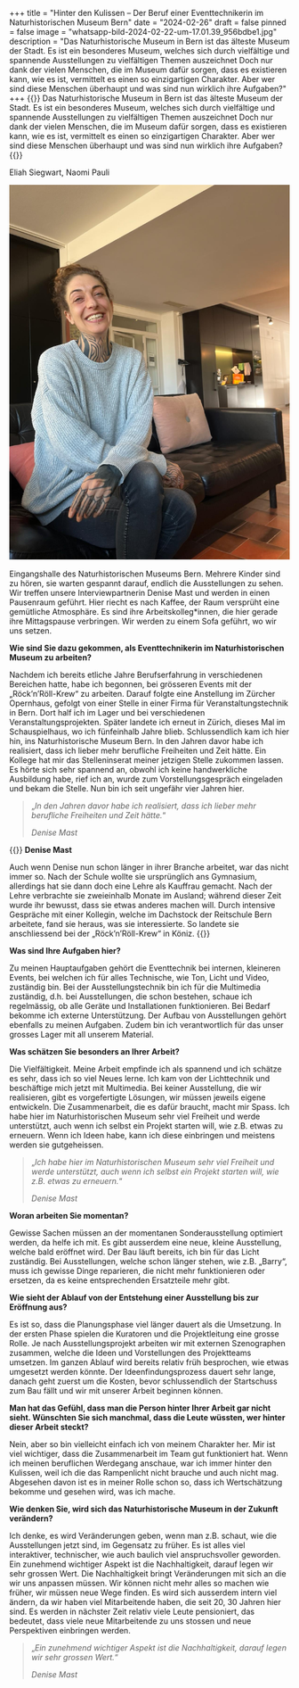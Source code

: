 +++
title = "Hinter den Kulissen – Der Beruf einer Eventtechnikerin im Naturhistorischen Museum Bern"
date = "2024-02-26"
draft = false
pinned = false
image = "whatsapp-bild-2024-02-22-um-17.01.39_956bdbe1.jpg"
description = "Das Naturhistorische Museum in Bern ist das älteste Museum der Stadt. Es ist ein besonderes Museum, welches sich durch vielfältige und spannende Ausstellungen zu vielfältigen Themen auszeichnet Doch nur dank der vielen Menschen, die im Museum dafür sorgen, dass es existieren kann, wie es ist, vermittelt es einen so einzigartigen Charakter. Aber wer sind diese Menschen überhaupt und was sind nun wirklich ihre Aufgaben?"
+++
{{<lead>}} Das Naturhistorische Museum in Bern ist das älteste Museum der Stadt. Es ist ein besonderes Museum, welches sich durch vielfältige und spannende Ausstellungen zu vielfältigen Themen auszeichnet Doch nur dank der vielen Menschen, die im Museum dafür sorgen, dass es existieren kann, wie es ist, vermittelt es einen so einzigartigen Charakter. Aber wer sind diese Menschen überhaupt und was sind nun wirklich ihre Aufgaben? {{</lead>}}

Eliah Siegwart, Naomi Pauli

![Denise Mast, Eventtechnikerin im Naturhistorischen Museum Bern. Bild: Eliah Siegwart](whatsapp-bild-2024-02-22-um-17.01.39_956bdbe1.jpg)

Eingangshalle des Naturhistorischen Museums Bern. Mehrere Kinder sind zu hören, sie warten gespannt darauf, endlich die Ausstellungen zu sehen. Wir treffen unsere Interviewpartnerin Denise Mast und werden in einen Pausenraum geführt. Hier riecht es nach Kaffee, der Raum versprüht eine gemütliche Atmosphäre. Es sind ihre Arbeitskolleg*innen, die hier gerade ihre Mittagspause verbringen. Wir werden zu einem Sofa geführt, wo wir uns setzen.



**Wie sind Sie dazu gekommen, als Eventtechnikerin im Naturhistorischen Museum zu arbeiten?**

Nachdem ich bereits etliche Jahre Berufserfahrung in verschiedenen Bereichen hatte, habe ich begonnen, bei grösseren Events mit der „Röck’n’Röll-Krew“ zu arbeiten. Darauf folgte eine Anstellung im Zürcher Opernhaus, gefolgt von einer Stelle in einer Firma für Veranstaltungstechnik in Bern. Dort half ich im Lager und bei verschiedenen Veranstaltungsprojekten. Später landete ich erneut in Zürich, dieses Mal im Schauspielhaus, wo ich fünfeinhalb Jahre blieb. Schlussendlich kam ich hier hin, ins Naturhistorische Museum Bern. In den Jahren davor habe ich realisiert, dass ich lieber mehr berufliche Freiheiten und Zeit hätte. Ein Kollege hat mir das Stelleninserat meiner jetzigen Stelle zukommen lassen. Es hörte sich sehr spannend an, obwohl ich keine handwerkliche Ausbildung habe, rief ich an, wurde zum Vorstellungsgespräch eingeladen und bekam die Stelle. Nun bin ich seit ungefähr vier Jahren hier.

> „*In den Jahren davor habe ich realisiert, dass ich lieber mehr berufliche Freiheiten und Zeit hätte.*“
>
> *Denise Mast*

{{<box>}} **Denise Mast**

Auch wenn Denise nun schon länger in ihrer Branche arbeitet, war das nicht immer so. Nach der Schule wollte sie ursprünglich ans Gymnasium, allerdings hat sie dann doch eine Lehre als Kauffrau gemacht. Nach der Lehre verbrachte sie zweieinhalb Monate im Ausland; während dieser Zeit wurde ihr bewusst, dass sie etwas anderes machen will. Durch intensive Gespräche mit einer Kollegin, welche im Dachstock der Reitschule Bern arbeitete, fand sie heraus, was sie interessierte. So landete sie anschliessend bei der „Röck’n’Röll-Krew“ in Köniz. {{</box>}}



**Was sind Ihre Aufgaben hier?**

Zu meinen Hauptaufgaben gehört die Eventtechnik bei internen, kleineren Events, bei welchen ich für alles Technische, wie Ton, Licht und Video, zuständig bin. Bei der Ausstellungstechnik bin ich für die Multimedia zuständig, d.h. bei Ausstellungen, die schon bestehen, schaue ich regelmässig, ob alle Geräte und Installationen funktionieren. Bei Bedarf bekomme ich externe Unterstützung. Der Aufbau von Ausstellungen gehört ebenfalls zu meinen Aufgaben. Zudem bin ich verantwortlich für das unser grosses Lager mit all unserem Material.



**Was schätzen Sie besonders an Ihrer Arbeit?**

Die Vielfältigkeit. Meine Arbeit empfinde ich als spannend und ich schätze es sehr, dass ich so viel Neues lerne. Ich kam von der Lichttechnik und beschäftige mich jetzt mit Multimedia. Bei keiner Ausstellung, die wir realisieren, gibt es vorgefertigte Lösungen, wir müssen jeweils eigene entwickeln. Die Zusammenarbeit, die es dafür braucht, macht mir Spass. Ich habe hier im Naturhistorischen Museum sehr viel Freiheit und werde unterstützt, auch wenn ich selbst ein Projekt starten will, wie z.B. etwas zu erneuern. Wenn ich Ideen habe, kann ich diese einbringen und meistens werden sie gutgeheissen.

> „*Ich habe hier im Naturhistorischen Museum sehr viel Freiheit und werde unterstützt, auch wenn ich selbst ein Projekt starten will, wie z.B. etwas zu erneuern.*“
>
> *Denise Mast*



**Woran arbeiten Sie momentan?**

Gewisse Sachen müssen an der momentanen Sonderausstellung optimiert werden, da helfe ich mit. Es gibt ausserdem eine neue, kleine Ausstellung, welche bald eröffnet wird. Der Bau läuft bereits, ich bin für das Licht zuständig. Bei Ausstellungen, welche schon länger stehen, wie z.B. „Barry“, muss ich gewisse Dinge reparieren, die nicht mehr funktionieren oder ersetzen, da es keine entsprechenden Ersatzteile mehr gibt.



**Wie sieht der Ablauf von der Entstehung einer Ausstellung bis zur Eröffnung aus?**

Es ist so, dass die Planungsphase viel länger dauert als die Umsetzung. In der ersten Phase spielen die Kuratoren und die Projektleitung eine grosse Rolle. Je nach Ausstellungsprojekt arbeiten wir mit externen Szenographen zusammen, welche die Ideen und Vorstellungen des Projektteams umsetzen. Im ganzen Ablauf wird bereits relativ früh besprochen, wie etwas umgesetzt werden könnte. Der Ideenfindungsprozess dauert sehr lange, danach geht zuerst um die Kosten, bevor schlussendlich der Startschuss zum Bau fällt und wir mit unserer Arbeit beginnen können.



**Man hat das Gefühl, dass man die Person hinter Ihrer Arbeit gar nicht sieht. Wünschten Sie sich manchmal, dass die Leute wüssten, wer hinter dieser Arbeit steckt?**

Nein, aber so bin vielleicht einfach ich von meinem Charakter her. Mir ist viel wichtiger, dass die Zusammenarbeit im Team gut funktioniert hat. Wenn ich meinen beruflichen Werdegang anschaue, war ich immer hinter den Kulissen, weil ich die das Rampenlicht nicht brauche und auch nicht mag. Abgesehen davon ist es in meiner Rolle schon so, dass ich Wertschätzung bekomme und gesehen wird, was ich mache.



**Wie denken Sie, wird sich das Naturhistorische Museum in der Zukunft verändern?**

Ich denke, es wird Veränderungen geben, wenn man z.B. schaut, wie die Ausstellungen jetzt sind, im Gegensatz zu früher. Es ist alles viel interaktiver, technischer, wie auch baulich viel anspruchsvoller geworden. Ein zunehmend wichtiger Aspekt ist die Nachhaltigkeit, darauf legen wir sehr grossen Wert. Die Nachhaltigkeit bringt Veränderungen mit sich an die wir uns anpassen müssen. Wir können nicht mehr alles so machen wie früher, wir müssen neue Wege finden. Es wird sich ausserdem intern viel ändern, da wir haben viel Mitarbeitende haben, die seit 20, 30 Jahren hier sind. Es werden in nächster Zeit relativ viele Leute pensioniert, das bedeutet, dass viele neue Mitarbeitende zu uns stossen und neue Perspektiven einbringen werden.

> „*Ein zunehmend wichtiger Aspekt ist die Nachhaltigkeit, darauf legen wir sehr grossen Wert.*“
>
> *Denise Mast*